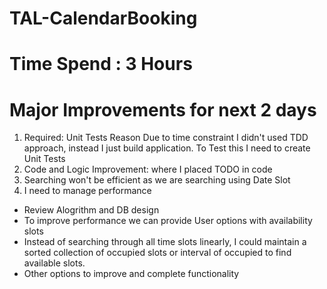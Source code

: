 # TAL-CalendarBooking
# Time Spend : 3 Hours
# Major Improvements for next 2 days
1) Required: Unit Tests 
 Reason Due to time constraint I didn't used TDD approach, instead I just build application.  To Test this I need to create Unit Tests
2) Code and Logic Improvement: where I placed TODO in code
3) Searching won't be efficient as we are searching using Date Slot
4) I need to manage performance
- Review Alogrithm and DB design 
- To improve performance we can provide User options with availability slots
- Instead of searching through all time slots linearly, I could maintain a sorted collection of occupied slots or  interval of occupied to find available slots.
- Other options to improve and complete functionality
